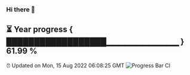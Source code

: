 ### Hi there 👋
⏳ Year progress { ██████████████████▁▁▁▁▁▁▁▁▁▁▁▁ } 61.99 %
---
⏰ Updated on Mon, 15 Aug 2022 06:08:25 GMT
![Progress Bar CI](https://github.com/Moyi321/Moyi321/workflows/Progress%20Bar%20CI/badge.svg)
